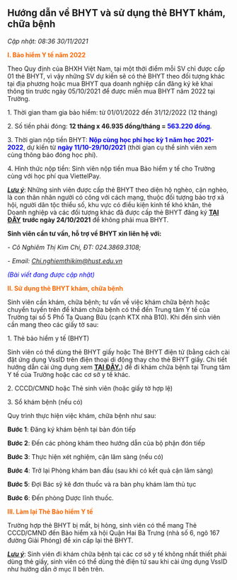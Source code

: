 Hướng dẫn về BHYT và sử dụng thẻ BHYT khám, chữa bệnh
-----------------------------------------------------

_Cập nhật: 08:36 30/11/2021_

**<span style="color: #ff6600;">I. Bảo hiểm Y tế năm 2022</span>**

Theo Quy định của BHXH Việt Nam, tại một thời điểm mỗi SV chỉ được cấp 01 thẻ BHYT, vì vậy những SV dự kiến sẽ có thẻ BHYT theo đối tượng khác tại địa phương hoặc mua BHYT qua doanh nghiệp cần đăng ký kê khai thông tin trước ngày 05/10/2021 để được miễn mua BHYT năm 2022 tại Trường.

1\. Thời gian tham gia bảo hiểm: từ 01/01/2022 đến 31/12/2022 (12 tháng)

2\. Số tiền phải đóng: **12 tháng x 46.935 đồng/tháng = <span style="color: #0000ff;">563.220 đồng</span>**.

3\. Thời gian nộp tiền BHYT: **<span style="color: #0000ff;">Nộp cùng học phí học kỳ 1 năm học 2021-2022</span>**, dự kiến từ **<span style="color: #0000ff;">ngày 11/10-29/10/2021</span>** (thời gian cụ thể sinh viên xem cùng thông báo đóng học phí).

4\. Hình thức nộp tiền: Sinh viên nộp tiền mua Bảo hiểm y tế cho Trường cùng với học phí qua ViettelPay.  

**<u>_Lưu ý_</u>**: Những sinh viên được cấp thẻ BHYT theo diện hộ nghèo, cận nghèo, là con thân nhân người có công với cách mạng, thuộc đối tượng bảo trợ xã hội, người dân tộc thiểu số, khu vực có điều kiện kinh tế khó khăn, thẻ Doanh nghiệp và các đối tượng khác đã được cấp thẻ BHYT đăng ký [**TẠI ĐÂY**](https://forms.office.com/r/WyGg5n2j5j) **trước ngày 24/10/2021** để không phải mua BHYT.

**Sinh viên cần tư vấn, hỗ trợ về BHYT xin liên hệ với:**

 _- Cô Nghiêm Thị Kim Chi, ĐT: 024.3869.3108;_ 

 _- Email: [Chi.nghiemthikim@hust.edu.vn](mailto:Chi.nghiemthikim@hust.edu.vn)_

<span style="color: #0000ff;">_(Bài viết đang được cập nhật)_</span>

**<span style="color: #ff6600;">II. Sử dụng thẻ BHYT khám, chữa bệnh</span>**

Sinh viên cần khám, chữa bệnh; tư vấn về việc khám chữa bệnh hoặc chuyển tuyến trên để khám chữa bệnh có thể đến Trung tâm Y tế của Trường tại số 5 Phố Tạ Quang Bửu (cạnh KTX nhà B10). Khi đến sinh viên cần mang theo các giấy tờ sau:

1\. Thẻ bảo hiểm y tế (BHYT)

Sinh viên có thể dùng thẻ BHYT giấy hoặc Thẻ BHYT điện tử (bằng cách cài đặt ứng dụng VssID trên điện thoại di động thay cho thẻ BHYT giấy. Chi tiết hướng dẫn cài ứng dụng xem [**TẠI ĐÂY.**](https://ctt.hust.edu.vn/DisplayWeb/DisplayBaiViet?baiviet=38021)) để đi khám chữa bệnh tại Trung tâm Y tế của Trường hoặc các cơ sở y tế khác. 

2\. CCCD/CMND hoặc Thẻ sinh viên (hoặc giấy tờ hợp lệ)

3\. Sổ khám bệnh (nếu có)

Quy trình thực hiện việc khám, chữa bệnh như sau:

**Bước 1**: Đăng ký khám bệnh tại bàn đón tiếp

**Bước 2**: Đến các phòng khám theo hướng dẫn của bộ phận đón tiếp

**Bước 3**: Thực hiện xét nghiệm, cận lâm sàng (nếu có)

**Bước 4**: Trở lại Phòng khám ban đầu (sau khi có kết quả cận lâm sàng)

**Bước 5**: Đợi Bác sỹ kê đơn thuốc và ra bàn phụ khám làm thủ tục

**Bước 6**: Đến phòng Dược lĩnh thuốc.

**<span style="color: #ff6600;">III. Làm lại Thẻ Bảo hiểm Y tế</span>**

Trường hợp thẻ BHYT bị mất, bị hỏng, sinh viên có thể mang Thẻ CCCD/CMND đến Bảo hiểm xã hội Quận Hai Bà Trưng (nhà số 6, ngõ 167 đường Giải Phóng) để xin cấp lại thẻ BHYT.

_**<u>Lưu ý</u>**_: Sinh viên đi khám chữa bệnh tại các cơ sở y tế không nhất thiết phải dùng thẻ giấy, sinh viên có thể dùng thẻ điện tử sau khi cài ứng dụng VssID như hướng dẫn ở mục II bên trên.
